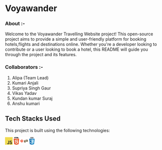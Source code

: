 <h1>Voyawander</h1>
<h3>About :-</h3>
Welcome to the Voyawander  Travelling Website project! This open-source project aims to provide a simple and user-friendly platform for booking hotels,flights and destinations online. Whether you're a developer looking to contribute or a user looking to book a hotel, this README will guide you through the project and its features.
<h3> Collaborators :- </h3>
<ol>
    <li>Alipa (Team Lead)</li>
  <li>Kumari Anjali</li>
   <li>Supriya Singh Gaur</li>
   <li>Vikas Yadav</li>
   <li>Kundan kumar Suraj</li>
   <li>Anshu kumari</li>
</ol>

## Tech Stacks Used

This project is built using the following technologies:
<div style="display:flex;">
<img style="width:5%; height:5%;" src="https://github.com/Alipakkr/Project-quasar-7896/blob/main/javascript.png">
<img style="width:5%; height:5%;" src="https://github.com/Alipakkr/Project-quasar-7896/blob/main/html.png">
<img style="width:5%; height:5%;" src="https://github.com/Alipakkr/Project-quasar-7896/blob/main/git.png">
<img style="width:5%; height:5%;"src="https://github.com/Alipakkr/Project-quasar-7896/blob/main/css.png">
</div>


